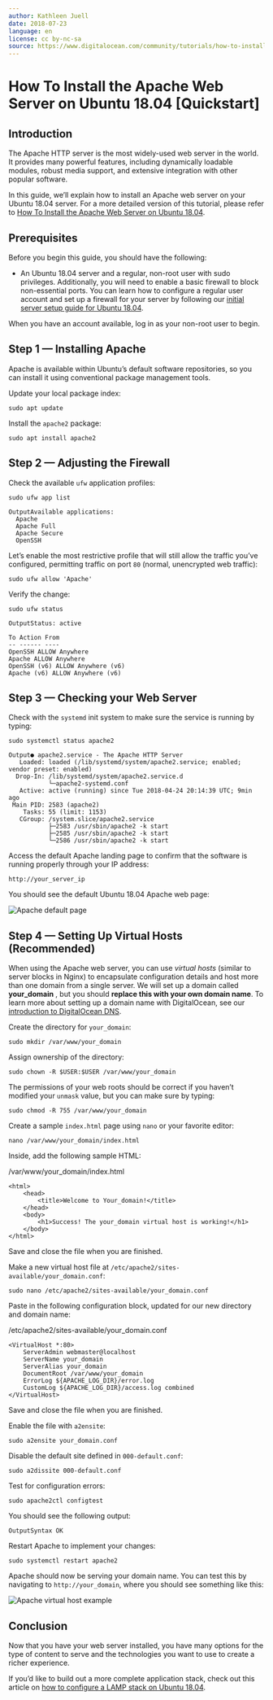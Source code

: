 ```yaml
---
author: Kathleen Juell
date: 2018-07-23
language: en
license: cc by-nc-sa
source: https://www.digitalocean.com/community/tutorials/how-to-install-the-apache-web-server-on-ubuntu-18-04-quickstart
---
```


# How To Install the Apache Web Server on Ubuntu 18.04 [Quickstart]

## Introduction

The Apache HTTP server is the most widely-used web server in the world. It provides many powerful features, including dynamically loadable modules, robust media support, and extensive integration with other popular software.

In this guide, we’ll explain how to install an Apache web server on your Ubuntu 18.04 server. For a more detailed version of this tutorial, please refer to [How To Install the Apache Web Server on Ubuntu 18.04](how-to-install-the-apache-web-server-on-ubuntu-18-04).

## Prerequisites

Before you begin this guide, you should have the following:

- An Ubuntu 18.04 server and a regular, non-root user with sudo privileges. Additionally, you will need to enable a basic firewall to block non-essential ports. You can learn how to configure a regular user account and set up a firewall for your server by following our [initial server setup guide for Ubuntu 18.04](initial-server-setup-with-ubuntu-18-04).

When you have an account available, log in as your non-root user to begin.

## Step 1 — Installing Apache

Apache is available within Ubuntu’s default software repositories, so you can install it using conventional package management tools.

Update your local package index:

    sudo apt update

Install the `apache2` package:

    sudo apt install apache2

## Step 2 — Adjusting the Firewall

Check the available `ufw` application profiles:

    sudo ufw app list

    OutputAvailable applications:
      Apache
      Apache Full
      Apache Secure
      OpenSSH

Let’s enable the most restrictive profile that will still allow the traffic you’ve configured, permitting traffic on port `80` (normal, unencrypted web traffic):

    sudo ufw allow 'Apache'

Verify the change:

    sudo ufw status

    OutputStatus: active
    
    To Action From
    -- ------ ----
    OpenSSH ALLOW Anywhere                  
    Apache ALLOW Anywhere                  
    OpenSSH (v6) ALLOW Anywhere (v6)             
    Apache (v6) ALLOW Anywhere (v6)

## Step 3 — Checking your Web Server

Check with the `systemd` init system to make sure the service is running by typing:

    sudo systemctl status apache2

    Output● apache2.service - The Apache HTTP Server
       Loaded: loaded (/lib/systemd/system/apache2.service; enabled; vendor preset: enabled)
      Drop-In: /lib/systemd/system/apache2.service.d
               └─apache2-systemd.conf
       Active: active (running) since Tue 2018-04-24 20:14:39 UTC; 9min ago
     Main PID: 2583 (apache2)
        Tasks: 55 (limit: 1153)
       CGroup: /system.slice/apache2.service
               ├─2583 /usr/sbin/apache2 -k start
               ├─2585 /usr/sbin/apache2 -k start
               └─2586 /usr/sbin/apache2 -k start

Access the default Apache landing page to confirm that the software is running properly through your IP address:

    http://your_server_ip

You should see the default Ubuntu 18.04 Apache web page:

![Apache default page](https://raw.githubusercontent.com/opendocs-md/do-tutorials-images/master/img/how-to-install-lamp-ubuntu-16/small_apache_default.png)

## Step 4 — Setting Up Virtual Hosts (Recommended)

When using the Apache web server, you can use _virtual hosts_ (similar to server blocks in Nginx) to encapsulate configuration details and host more than one domain from a single server. We will set up a domain called **your\_domain** , but you should **replace this with your own domain name**. To learn more about setting up a domain name with DigitalOcean, see our [introduction to DigitalOcean DNS](an-introduction-to-digitalocean-dns).

Create the directory for `your_domain`:

    sudo mkdir /var/www/your_domain

Assign ownership of the directory:

    sudo chown -R $USER:$USER /var/www/your_domain

The permissions of your web roots should be correct if you haven’t modified your `unmask` value, but you can make sure by typing:

    sudo chmod -R 755 /var/www/your_domain

Create a sample `index.html` page using `nano` or your favorite editor:

    nano /var/www/your_domain/index.html

Inside, add the following sample HTML:

/var/www/your\_domain/index.html

    <html>
        <head>
            <title>Welcome to Your_domain!</title>
        </head>
        <body>
            <h1>Success! The your_domain virtual host is working!</h1>
        </body>
    </html>

Save and close the file when you are finished.

Make a new virtual host file at `/etc/apache2/sites-available/your_domain.conf`:

    sudo nano /etc/apache2/sites-available/your_domain.conf

Paste in the following configuration block, updated for our new directory and domain name:

/etc/apache2/sites-available/your\_domain.conf

    <VirtualHost *:80>
        ServerAdmin webmaster@localhost
        ServerName your_domain
        ServerAlias your_domain
        DocumentRoot /var/www/your_domain
        ErrorLog ${APACHE_LOG_DIR}/error.log
        CustomLog ${APACHE_LOG_DIR}/access.log combined
    </VirtualHost>

Save and close the file when you are finished.

Enable the file with `a2ensite`:

    sudo a2ensite your_domain.conf

Disable the default site defined in `000-default.conf`:

    sudo a2dissite 000-default.conf

Test for configuration errors:

    sudo apache2ctl configtest

You should see the following output:

    OutputSyntax OK

Restart Apache to implement your changes:

    sudo systemctl restart apache2

Apache should now be serving your domain name. You can test this by navigating to `http://your_domain`, where you should see something like this:

![Apache virtual host example](https://raw.githubusercontent.com/opendocs-md/do-tutorials-images/master/img/apache_virtual_hosts_ubuntu/vhost_your_domain.png)

## Conclusion

Now that you have your web server installed, you have many options for the type of content to serve and the technologies you want to use to create a richer experience.

If you’d like to build out a more complete application stack, check out this article on [how to configure a LAMP stack on Ubuntu 18.04](how-to-install-linux-apache-mysql-php-lamp-stack-ubuntu-18-04).

